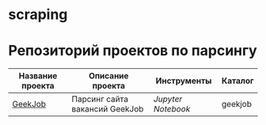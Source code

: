 # scraping
# Репозиторий проектов по парсингу


| Название проекта|Описание проекта| Инструменты|Каталог|
| --- | --- | --- | --- |
| [GeekJob](https://github.com/AnnaSaigakova/parsing/tree/main/geekjob) | Парсинг сайта вакансий GeekJob| *Jupyter Notebook* | geekjob|

#
